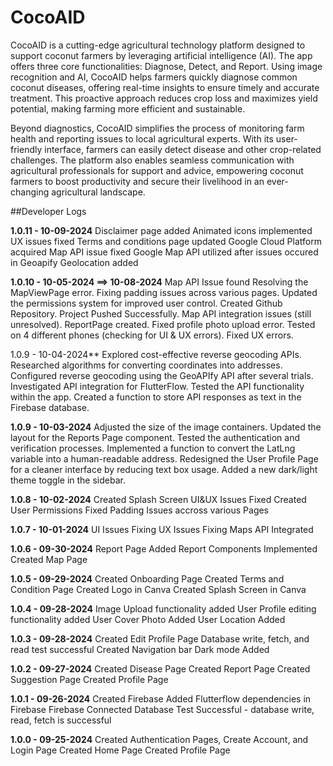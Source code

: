 # CocoAID


CocoAID is a cutting-edge agricultural technology platform designed to support coconut farmers by leveraging artificial intelligence (AI). The app offers three core functionalities: Diagnose, Detect, and Report. Using image recognition and AI, CocoAID helps farmers quickly diagnose common coconut diseases, offering real-time insights to ensure timely and accurate treatment. This proactive approach reduces crop loss and maximizes yield potential, making farming more efficient and sustainable.

Beyond diagnostics, CocoAID simplifies the process of monitoring farm health and reporting issues to local agricultural experts. With its user-friendly interface, farmers can easily detect disease and other crop-related challenges. The platform also enables seamless communication with agricultural professionals for support and advice, empowering coconut farmers to boost productivity and secure their livelihood in an ever-changing agricultural landscape.

##Developer Logs

**1.0.11 - 10-09-2024**
      Disclaimer page added
      Animated icons implemented
      UX issues fixed
      Terms and conditions page updated
      Google Cloud Platform acquired
      Map API issue fixed
      Google Map API utilized after issues occured in Geoapify
      Geolocation added

**1.0.10 - 10-05-2024 ==> 10-08-2024**
      Map API Issue found
      Resolving the MapViewPage error.
      Fixing padding issues across various pages.
      Updated the permissions system for improved user control.
      Created Github Repository.
      Project Pushed Successfully.
      Map API integration issues (still unresolved).
      ReportPage created.
      Fixed profile photo upload error.
      Tested on 4 different phones (checking for UI & UX errors).
      Fixed UX errors.

1.0.9 - 10-04-2024**
      Explored cost-effective reverse geocoding APIs.
      Researched algorithms for converting coordinates into addresses.
      Configured reverse geocoding using the GeoAPIfy API after several trials.
      Investigated API integration for FlutterFlow.
      Tested the API functionality within the app.
      Created a function to store API responses as text in the Firebase database.

**1.0.9 - 10-03-2024**
      Adjusted the size of the image containers.
      Updated the layout for the Reports Page component.
      Tested the authentication and verification processes.
      Implemented a function to convert the LatLng variable into a human-readable address.
      Redesigned the User Profile Page for a cleaner interface by reducing text box usage.
      Added a new dark/light theme toggle in the sidebar.

**1.0.8 - 10-02-2024**
      Created Splash Screen
      UI&UX Issues Fixed
      Created User Permissions
      Fixed Padding Issues accross various Pages

**1.0.7 - 10-01-2024**
      UI Issues Fixing
      UX Issues Fixing
      Maps API Integrated

**1.0.6 - 09-30-2024**
      Report Page Added
      Report Components Implemented
      Created Map Page

**1.0.5 - 09-29-2024**
      Created Onboarding Page
      Created Terms and Condition Page
      Created Logo in Canva
      Created Splash Screen in Canva

**1.0.4 - 09-28-2024**
      Image Upload functionality added
      User Profile editing functionality added
      User Cover Photo Added
      User Location Added

**1.0.3 - 09-28-2024**
      Created Edit Profile Page
      Database write, fetch, and read test successful
      Created Navigation bar
      Dark mode Added

**1.0.2 - 09-27-2024**
      Created Disease Page
      Created Report Page
      Created Suggestion Page
      Created Profile Page

**1.0.1 - 09-26-2024**
      Created Firebase
      Added Flutterflow dependencies in Firebase
      Firebase Connected
      Database Test Successful - database write, read, fetch is successful

**1.0.0 - 09-25-2024**
      Created Authentication Pages, Create Account, and Login Page
      Created Home Page
      Created Profile Page



